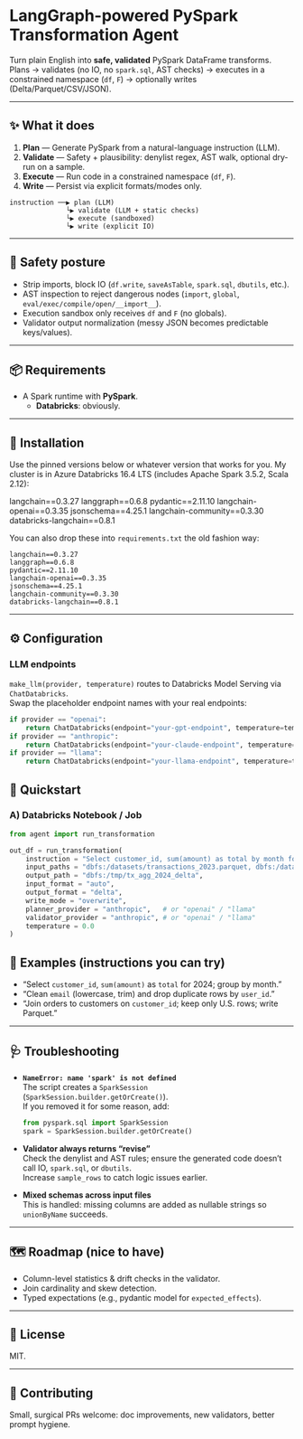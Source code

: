 # LangGraph-powered PySpark Transformation Agent

Turn plain English into **safe, validated** PySpark DataFrame transforms.  
Plans → validates (no IO, no `spark.sql`, AST checks) → executes in a constrained namespace (`df`, `F`) → optionally writes (Delta/Parquet/CSV/JSON).

---

## ✨ What it does

1. **Plan** — Generate PySpark from a natural-language instruction (LLM).
2. **Validate** — Safety + plausibility: denylist regex, AST walk, optional dry-run on a sample.
3. **Execute** — Run code in a constrained namespace (`df`, `F`).
4. **Write** — Persist via explicit formats/modes only.

```
instruction ──▶ plan (LLM)
              └▶ validate (LLM + static checks)
              └▶ execute (sandboxed)
              └▶ write (explicit IO)
```

---

## 🧱 Safety posture

- Strip imports, block IO (`df.write`, `saveAsTable`, `spark.sql`, `dbutils`, etc.).
- AST inspection to reject dangerous nodes (`import`, `global`, `eval/exec/compile/open/__import__`).
- Execution sandbox only receives `df` and `F` (no globals).
- Validator output normalization (messy JSON becomes predictable keys/values).

---

## 📦 Requirements

- A Spark runtime with **PySpark**.
  - **Databricks**: obviously.

---

## 🧩 Installation

Use the pinned versions below or whatever version that works for you.  My cluster is in Azure Databricks 16.4 LTS (includes Apache Spark 3.5.2, Scala 2.12):

langchain==0.3.27
langgraph==0.6.8
pydantic==2.11.10
langchain-openai==0.3.35
jsonschema==4.25.1
langchain-community==0.3.30
databricks-langchain==0.8.1

You can also drop these into `requirements.txt` the old fashion way:

```
langchain==0.3.27
langgraph==0.6.8
pydantic==2.11.10
langchain-openai==0.3.35
jsonschema==4.25.1
langchain-community==0.3.30
databricks-langchain==0.8.1
```

---

## ⚙️ Configuration

### LLM endpoints

`make_llm(provider, temperature)` routes to Databricks Model Serving via `ChatDatabricks`.  
Swap the placeholder endpoint names with your real endpoints:

```python
if provider == "openai":
    return ChatDatabricks(endpoint="your-gpt-endpoint", temperature=temperature)
if provider == "anthropic":
    return ChatDatabricks(endpoint="your-claude-endpoint", temperature=temperature)
if provider == "llama":
    return ChatDatabricks(endpoint="your-llama-endpoint", temperature=temperature)
```

## 🚀 Quickstart

### A) Databricks Notebook / Job

```python
from agent import run_transformation

out_df = run_transformation(
    instruction = "Select customer_id, sum(amount) as total by month for 2024 only.",
    input_paths = "dbfs:/datasets/transactions_2023.parquet, dbfs:/datasets/transactions_2024.parquet",
    output_path = "dbfs:/tmp/tx_agg_2024_delta",
    input_format = "auto",
    output_format = "delta",
    write_mode = "overwrite",
    planner_provider = "anthropic",   # or "openai" / "llama"
    validator_provider = "anthropic", # or "openai" / "llama"
    temperature = 0.0
)
```

## 🧪 Examples (instructions you can try)

- “Select `customer_id`, `sum(amount)` as `total` for 2024; group by month.”
- “Clean `email` (lowercase, trim) and drop duplicate rows by `user_id`.”
- “Join orders to customers on `customer_id`; keep only U.S. rows; write Parquet.”

---

## 🩺 Troubleshooting

- **`NameError: name 'spark' is not defined`**  
  The script creates a `SparkSession` (`SparkSession.builder.getOrCreate()`).  
  If you removed it for some reason, add:

  ```python
  from pyspark.sql import SparkSession
  spark = SparkSession.builder.getOrCreate()
  ```

- **Validator always returns “revise”**  
  Check the denylist and AST rules; ensure the generated code doesn’t call IO, `spark.sql`, or `dbutils`.  
  Increase `sample_rows` to catch logic issues earlier.

- **Mixed schemas across input files**  
  This is handled: missing columns are added as nullable strings so `unionByName` succeeds.

---

## 🗺️ Roadmap (nice to have)

- Column-level statistics & drift checks in the validator.
- Join cardinality and skew detection.
- Typed expectations (e.g., pydantic model for `expected_effects`).

---

## 📜 License

MIT.

---

## 🤝 Contributing

Small, surgical PRs welcome: doc improvements, new validators, better prompt hygiene.
